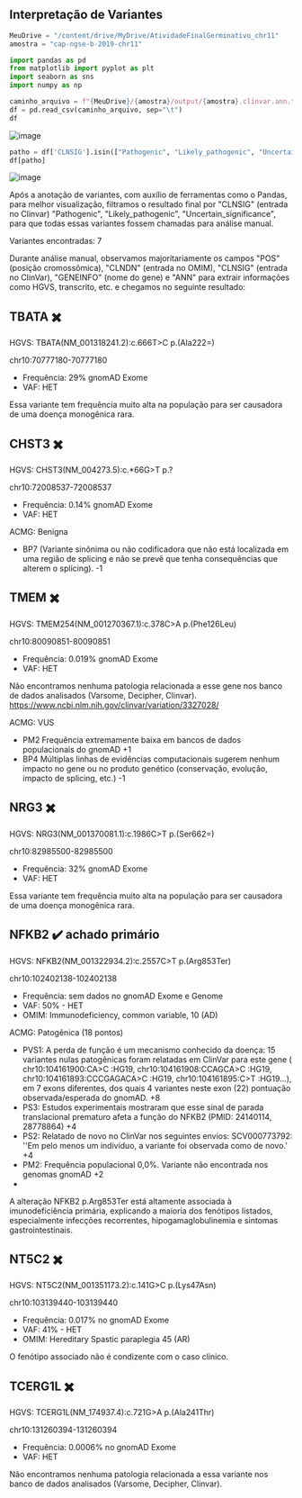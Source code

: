 ## Interpretação de Variantes

```python
MeuDrive = "/content/drive/MyDrive/AtividadeFinalGerminativo_chr11"
amostra = "cap-ngse-b-2019-chr11"

import pandas as pd
from matplotlib import pyplot as plt
import seaborn as sns
import numpy as np

caminho_arquivo = f"{MeuDrive}/{amostra}/output/{amostra}.clinvar.ann.txt"
df = pd.read_csv(caminho_arquivo, sep="\t")
df
```

![image](https://github.com/user-attachments/assets/ebe87341-131e-47a0-a197-496a6497782e)

```python
patho = df['CLNSIG'].isin(["Pathogenic", "Likely_pathogenic", "Uncertain_significance"])
df[patho]
```

![image](https://github.com/user-attachments/assets/b1ec22e4-f5ca-450a-879e-1326e984a737)

Após a anotação de variantes, com auxílio de ferramentas como o Pandas, para melhor visualização, filtramos o resultado final por "CLNSIG" (entrada no Clinvar) "Pathogenic", "Likely_pathogenic", "Uncertain_significance", para que todas essas variantes fossem chamadas para análise manual. 

Variantes encontradas: 7

Durante análise manual, observamos majoritariamente os campos "POS" (posição cromossômica), "CLNDN" (entrada no OMIM), "CLNSIG" (entrada no ClinVar), "GENEINFO" (nome do gene) e "ANN" para extrair informações como HGVS, transcrito, etc. e chegamos no seguinte resultado:

## TBATA ✖️

HGVS: TBATA(NM_001318241.2):c.666T>C
p.(Ala222=)

chr10:70777180-70777180

- Frequência: 29% gnomAD Exome
- VAF: HET

Essa variante tem frequência muito alta na população para ser causadora de uma doença monogênica rara.

## CHST3 ✖️

HGVS: CHST3(NM_004273.5):c.*66G>T
p.?

chr10:72008537-72008537

- Frequência: 0.14% gnomAD Exome
- VAF: HET

ACMG: Benigna
- BP7 (Variante sinônima ou não codificadora que não está localizada em uma região de splicing e não se prevê que tenha consequências que alterem o splicing). -1

## TMEM ✖️

HGVS: TMEM254(NM_001270367.1):c.378C>A
p.(Phe126Leu)

chr10:80090851-80090851

- Frequência: 0.019% gnomAD Exome
- VAF: HET

Não encontramos nenhuma patologia relacionada a esse gene nos banco de dados analisados (Varsome, Decipher, Clinvar). https://www.ncbi.nlm.nih.gov/clinvar/variation/3327028/

ACMG: VUS
- PM2	Frequência extremamente baixa em bancos de dados populacionais do gnomAD +1
- BP4	Múltiplas linhas de evidências computacionais sugerem nenhum impacto no gene ou no produto genético (conservação, evolução, impacto de splicing, etc.) -1

## NRG3 ✖️

HGVS: NRG3(NM_001370081.1):c.1986C>T
p.(Ser662=)

chr10:82985500-82985500

- Frequência: 32% gnomAD Exome
- VAF: HET

Essa variante tem frequência muito alta na população para ser causadora de uma doença monogênica rara.

## NFKB2 ✔️ achado primário

HGVS: NFKB2(NM_001322934.2):c.2557C>T
p.(Arg853Ter)

chr10:102402138-102402138

- Frequência: sem dados no gnomAD Exome e Genome
- VAF: 50% - HET
- OMIM: Immunodeficiency, common variable, 10 (AD)

ACMG: Patogênica (18 pontos)
- PVS1: A perda de função é um mecanismo conhecido da doença: 15 variantes nulas patogênicas foram relatadas em ClinVar para este gene ( chr10:104161900:CA>C :HG19, chr10:104161908:CCAGCA>C :HG19, chr10:104161893:CCCGAGACA>C :HG19, chr10:104161895:C>T :HG19...), em 7 exons diferentes, dos quais 4 variantes neste exon (22) pontuação observada/esperada do gnomAD. +8
- PS3: Estudos experimentais mostraram que esse sinal de parada translacional prematuro afeta a função do NFKB2 (PMID: 24140114, 28778864) +4
- PS2: Relatado de novo no ClinVar nos seguintes envios: SCV000773792: ​​''Em pelo menos um indivíduo, a variante foi observada como de novo.' +4
- PM2: Frequência populacional 0,0%. Variante não encontrada nos genomas gnomAD +2
- 
A alteração NFKB2 p.Arg853Ter está altamente associada à imunodeficiência primária, explicando a maioria dos fenótipos listados, especialmente infecções recorrentes, hipogamaglobulinemia e sintomas gastrointestinais. 

## NT5C2 ✖️

HGVS: NT5C2(NM_001351173.2):c.141G>C
p.(Lys47Asn)

chr10:103139440-103139440

- Frequência: 0.017% no gnomAD Exome
- VAF: 41% - HET
- OMIM: Hereditary Spastic paraplegia 45 (AR)

O fenótipo associado não é condizente com o caso clínico.

## TCERG1L ✖️

HGVS: TCERG1L(NM_174937.4):c.721G>A
p.(Ala241Thr)

chr10:131260394-131260394

- Frequência: 0.0006% no gnomAD Exome
- VAF: HET

Não encontramos nenhuma patologia relacionada a essa variante nos banco de dados analisados (Varsome, Decipher, Clinvar).
